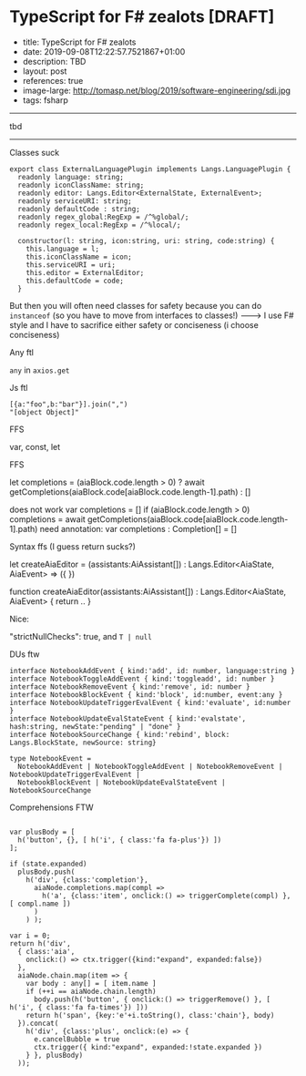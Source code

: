 TypeScript for F# zealots [DRAFT]
=========================================================

 - title: TypeScript for F# zealots
 - date: 2019-09-08T12:22:57.7521867+01:00
 - description: TBD
 - layout: post
 - references: true
 - image-large: http://tomasp.net/blog/2019/software-engineering/sdi.jpg
 - tags: fsharp

----------------------------------------------------------------------------------------------------

tbd

----------------------------------------------------------------------------------------------------

Classes suck

```
export class ExternalLanguagePlugin implements Langs.LanguagePlugin {
  readonly language: string;
  readonly iconClassName: string;
  readonly editor: Langs.Editor<ExternalState, ExternalEvent>;
  readonly serviceURI: string;
  readonly defaultCode : string;
  readonly regex_global:RegExp = /^%global/;
  readonly regex_local:RegExp = /^%local/;

  constructor(l: string, icon:string, uri: string, code:string) {
    this.language = l;
    this.iconClassName = icon;
    this.serviceURI = uri;
    this.editor = ExternalEditor;
    this.defaultCode = code;
  }
```

But then you will often need classes for safety because you can do `instanceof`
(so you have to move from interfaces to classes!)
---> I use F# style and I have to sacrifice either safety or conciseness (i choose conciseness)


Any ftl

`any` in `axios.get`

Js ftl

```
[{a:"foo",b:"bar"}].join(",")
"[object Object]"
```

FFS

var, const, let

FFS

let completions = (aiaBlock.code.length > 0) ? await getCompletions(aiaBlock.code[aiaBlock.code.length-1].path) : []

does not work
var completions = []
if (aiaBlock.code.length > 0) completions = await getCompletions(aiaBlock.code[aiaBlock.code.length-1].path)
need annotation:
var completions : Completion[] = []

Syntax ffs
(I guess return sucks?)

let createAiaEditor = (assistants:AiAssistant[]) : Langs.Editor<AiaState, AiaEvent> => ({
})

function createAiaEditor(assistants:AiAssistant[]) : Langs.Editor<AiaState, AiaEvent> {
  return ..
}


Nice:

"strictNullChecks": true,
and `T | null`

DUs ftw

```
interface NotebookAddEvent { kind:'add', id: number, language:string }
interface NotebookToggleAddEvent { kind:'toggleadd', id: number }
interface NotebookRemoveEvent { kind:'remove', id: number }
interface NotebookBlockEvent { kind:'block', id:number, event:any }
interface NotebookUpdateTriggerEvalEvent { kind:'evaluate', id:number }
interface NotebookUpdateEvalStateEvent { kind:'evalstate', hash:string, newState:"pending" | "done" }
interface NotebookSourceChange { kind:'rebind', block: Langs.BlockState, newSource: string}

type NotebookEvent =
  NotebookAddEvent | NotebookToggleAddEvent | NotebookRemoveEvent | NotebookUpdateTriggerEvalEvent |
  NotebookBlockEvent | NotebookUpdateEvalStateEvent | NotebookSourceChange
```

Comprehensions FTW

```

var plusBody = [
  h('button', {}, [ h('i', { class:'fa fa-plus'}) ])
];

if (state.expanded)
  plusBody.push(
    h('div', {class:'completion'},
      aiaNode.completions.map(compl =>
        h('a', {class:'item', onclick:() => triggerComplete(compl) }, [ compl.name ])
      )
    ) );

var i = 0;
return h('div',
  { class:'aia',
    onclick:() => ctx.trigger({kind:"expand", expanded:false})
  },
  aiaNode.chain.map(item => {
    var body : any[] = [ item.name ]
    if (++i == aiaNode.chain.length)
      body.push(h('button', { onclick:() => triggerRemove() }, [ h('i', { class:'fa fa-times'}) ]))
    return h('span', {key:'e'+i.toString(), class:'chain'}, body)
  }).concat(
    h('div', {class:'plus', onclick:(e) => {
      e.cancelBubble = true
      ctx.trigger({ kind:"expand", expanded:!state.expanded })
    } }, plusBody)
  ));
```
